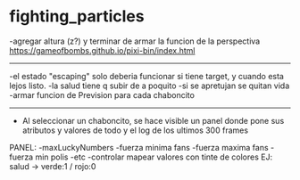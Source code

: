 # fighting_particles

-agregar altura (z?) y terminar de armar la funcion de la perspectiva
https://gameofbombs.github.io/pixi-bin/index.html

---

-el estado "escaping" solo deberia funcionar si tiene target, y cuando esta lejos listo.
-la salud tiene q subir de a poquito
-si se apretujan se quitan vida
-armar funcion de Prevision para cada chaboncito

---

- Al seleccionar un chaboncito, se hace visible un panel donde pone sus atributos y valores de todo y el log de los ultimos 300 frames

PANEL:
-maxLuckyNumbers
-fuerza minima fans
-fuerza maxima fans
-fuerza min polis
-etc
-controlar mapear valores con tinte de colores
EJ: salud -> verde:1 / rojo:0
